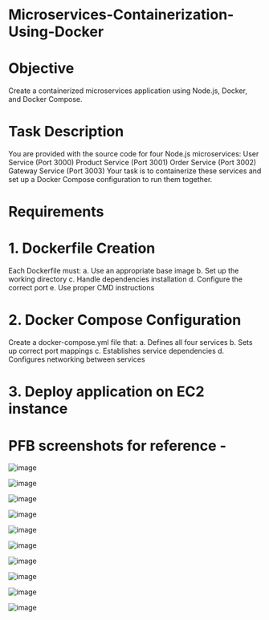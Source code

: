 # Microservices-Containerization-Using-Docker

# Objective
Create a containerized microservices application using Node.js, Docker, and Docker Compose.

# Task Description
You are provided with the source code for four Node.js microservices:
User Service (Port 3000)
Product Service (Port 3001)
Order Service (Port 3002)
Gateway Service (Port 3003)
Your task is to containerize these services and set up a Docker Compose configuration to run them together.

# Requirements
# 1. Dockerfile Creation
Each Dockerfile must:
  a. Use an appropriate base image
  b. Set up the working directory
  c. Handle dependencies installation
  d. Configure the correct port
  e. Use proper CMD instructions

# 2. Docker Compose Configuration 
Create a docker-compose.yml file that:
  a. Defines all four services 
  b. Sets up correct port mappings 
  c. Establishes service dependencies 
  d. Configures networking between services 

# 3. Deploy application on EC2 instance 

# PFB screenshots for reference - 

![image](https://github.com/user-attachments/assets/56e991ca-5324-4c9d-bbe1-abb5d9733c29)

![image](https://github.com/user-attachments/assets/ba01dc5e-9b30-4b9f-b68c-93e3fa4816d7)

![image](https://github.com/user-attachments/assets/6b403c11-94ea-4a7e-b98c-0028cca5a6cd)

![image](https://github.com/user-attachments/assets/cd359ca5-180d-4f9b-88cf-4d6f6a7426c3)

![image](https://github.com/user-attachments/assets/d4d39701-7d34-495f-b6e2-ba40b57b82ce)

![image](https://github.com/user-attachments/assets/b71727d5-8252-43f2-9b3c-1f8db7a5d1d6)

![image](https://github.com/user-attachments/assets/0e813a74-3297-4a99-b59e-1cde1fb147be)

![image](https://github.com/user-attachments/assets/246535fe-fc13-4502-b053-ce0728abbeb2)

![image](https://github.com/user-attachments/assets/83f6a1d7-f535-4e4f-9381-4a8528bfce81)

![image](https://github.com/user-attachments/assets/98197d8d-7b32-42f6-a0a2-38ae6480e8a8)











